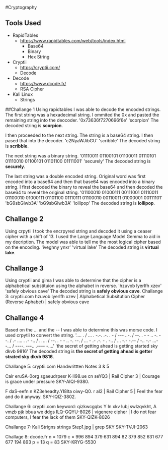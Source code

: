 #Cryptography

## Tools Used
- RapidTables
    - https://www.rapidtables.com/web/tools/index.html
        - Base64
        - Binary
        - Hex String
- Cryptii
    - https://cryptii.com/
    - Decode
- Decode
    - https://www.dcode.fr/
    - RSA Cipher
- Kali Linux
    - Strings

##Challange 1
Using rapidtables I was able to decode the encoded strings. The first string was a hexadecimal string. I ommited the 0x and pasted the remaining string into the deocoder.
'0x73636f7270696f6e' 'scorpion'
The decoded string is **scorpion**.

I then proceeded to the next string. The string is a base64 string. I then pased that into the decoder. 
'c2NyaWJibGU' 'scribble'
The decoded string is **scribble**.

The next string was a binary string. 
'01110011 01100101 01100011 01110101 01110010 01100101 01101100 01111001' 'securely'
The decoded string is **securely**.

The last string was a double encoded string. Original word was first encoded into a base64 and then that base64 was encoded into a binary string. I first decoded the binary to reveal the base64 and then decoded the base64 to reveal the original string. 
'01100010 01000111 00111001 01110011 01100010 01000111 01101100 01110111 01100010 00110011 01000001 00111101' 'bG9sbGlwb3A'
'bG9sbGlwb3A' 'lollipop'
The decoded string is **lollipop**.


## Challange 2
Using crpytii I took the encrpyred string and decoded it using a ceaser cipher with a shift of 13. I used the Large Language Model Gemma to aid in my decription. The model was able to tell me the most logical cipher based on the encoding.
'iveghny ynxr' 'virtual lake'
The decoded string is **virtual lake**.

## Challange 3
Using cryptii and gima I was able to determine that the cipher is a alphabetical substituion using the alphabet in reverse. 
'hzuvob lyerlfh xzev' 'safely obvious cave'
The decoded string is **safely obvious cave**.
Challange 3: cryptii.com
hzuvob lyerlfh xzev | Alphabetical Subsitution Cipher (Reverse Aphabet) | safely obvious cave

## Challange 4
Based on the ... and the -- I was able to determine this was morse code. I used crpytii to convert the string. 
'.... . / ... . -.-. .-. . - / --- ..-. / --. . - - .. -. --. / .- .... . .- -.. / .. ... / --. . - - .. -. --. / ... - .- .-. - . -.. / ... -.- -.-- / -.. -.- ...- -... / ----. ---.. .---- -....'  'the secret of getting ahead is getting started sky dkvb 9816'
The decoded string is **the secret of getting ahead is getter strated sky dkvb 9816**.

Challange 5: cryptii.com
Handwrittten Notes 3 & 5

Cair eruSA-0org sgaeudrpesr K-II98.ue cn seYQ3 | Rail Cipher 3 | Courage is grace under pressure SKY-AIQI-9380.

F daS-eefn  n KZ3eheadty.YI8lta oiwy-Q0. r aI2 | Rail Cipher 5 | Feel the fear and do it anyway. SKY-IQIZ-3802.

Challange 6: cryptii.com
keyword: qizkwcgqbs
Y ln xkv lubj swlzqvkht, A vmzb pjk bbua we ddgs ILQ-GQYU-8026 | vigenere cipher | I do not fear computers, I fear the lack of them SKY-QIZK-8026

Challange 7: Kali
Strigns
strings Step1.jpg | grep SKY
SKY-TVJI-2063

Challage 8: dcode.fr
n = 1079
c = 996 894 379 631 894 82 379 852 631 677 677 194 893
p = 13
q = 83
SKY-KRYG-5530